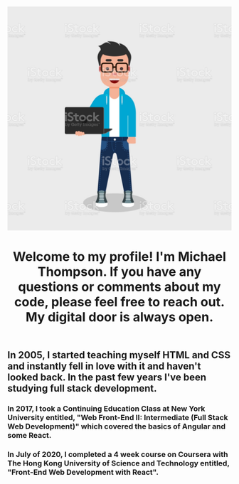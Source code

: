
<body>
<img src="https://github.com/mikethompson100/mikethompson100/blob/master/avatar.jpg" />
<header>
<h1>Welcome to my profile! I'm Michael Thompson. If you have any questions or comments about my code, please feel free to reach out. My digital door is always open.</h1>
</header>
<section>
<h2>In 2005, I started teaching myself HTML and CSS and instantly fell in love with it and haven't looked back. In the past few years I've been studying full stack development.</h2>
</section>
<section>
<h3>In 2017, I took a Continuing Education Class at New York University entitled, "Web Front-End II: Intermediate (Full Stack Web Development)" which covered the basics of Angular and some React.</h3>
<h3>In July of 2020, I completed a 4 week course on Coursera with The Hong Kong University of Science and Technology entitled, "Front-End Web Development with React".</h3>
</section>
</body>
